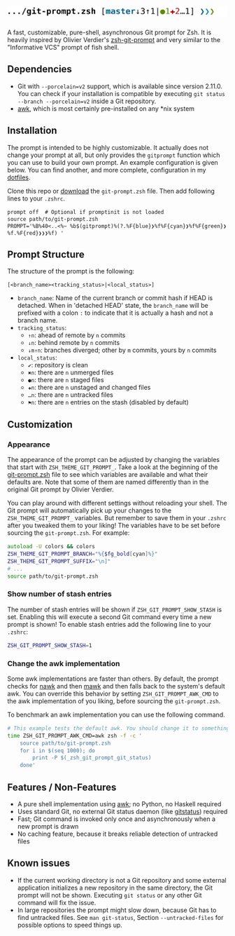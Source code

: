<h1><img src="screenshot.svg" width="800" /></h1>

A fast, customizable, pure-shell, asynchronous Git prompt for Zsh.
It is heavily inspired by Olivier Verdier's [zsh-git-prompt](https://github.com/olivierverdier/zsh-git-prompt) and very similar to the "Informative VCS" prompt of fish shell.

## Dependencies
* Git with `--porcelain=v2` support, which is available since version 2.11.0.
    You can check if your installation is compatible by executing `git status --branch --porcelain=v2` inside a Git repository.
* [awk](https://pubs.opengroup.org/onlinepubs/9699919799/utilities/awk.html), which is most certainly pre-installed on any *nix system

## Installation
The prompt is intended to be highly customizable.
It actually does not change your prompt at all, but only provides the `gitprompt` function which you can use to build your own prompt.
An example configuration is given below.
You can find another, and more complete, configuration in my [dotfiles](https://github.com/woefe/dotfiles/blob/4253971f13a0a6c621fc0254a7f535d75ea91de1/zsh/.zshrc#L266).

Clone this repo or [download](https://raw.githubusercontent.com/woefe/zsh-git-prompt/master/git-prompt.zsh) the `git-prompt.zsh` file.
Then add following lines to your `.zshrc`.

```
prompt off  # Optional if promptinit is not loaded
source path/to/git-prompt.zsh
PROMPT='%B%40<..<%~ %b$(gitprompt)%(?.%F{blue}❯%f%F{cyan}❯%f%F{green}❯%f.%F{red}❯❯❯%f) '
```


## Prompt Structure
The structure of the prompt is the following:

```
[<branch_name><tracking_status>|<local_status>]
```

* `branch_name`: Name of the current branch or commit hash if HEAD is detached. When in 'detached HEAD' state, the
    `branch_name` will be prefixed with a colon `:` to indicate that it is actually a hash and not a branch name.
* `tracking_status`:
    * `↑n`: ahead of remote by `n` commits
    * `↓n`: behind remote by `n` commits
    * `↓m↑n`: branches diverged; other by `m` commits, yours by `n` commits
* `local_status`:
    * `✔`: repository is clean
    * `✖n`: there are `n` unmerged files
    * `●n`: there are `n` staged files
    * `✚n`: there are `n` unstaged and changed files
    * `…n`: there are `n` untracked files
    * `⚑n`: there are `n` entries on the stash (disabled by default)


## Customization

### Appearance
The appearance of the prompt can be adjusted by changing the variables that start with `ZSH_THEME_GIT_PROMPT_`.
Take a look at the beginning of the [git-prompt.zsh](./git-prompt.zsh) file to see which variables are available and what their defaults are.
Note that some of them are named differently than in the original Git prompt by Olivier Verdier.

You can play around with different settings without reloading your shell.
The Git prompt will automatically pick up your changes to the `ZSH_THEME_GIT_PROMPT_` variables.
But remember to save them in your `.zshrc` after you tweaked them to your liking!
The variables have to be set before sourcing the `git-prompt.zsh`.
For example:

```zsh
autoload -U colors && colors
ZSH_THEME_GIT_PROMPT_BRANCH="%{$fg_bold[cyan]%}"
ZSH_THEME_GIT_PROMPT_SUFFIX="\n]"
# ...
source path/to/git-prompt.zsh
```

### Show number of stash entries
The number of stash entries will be shown if `ZSH_GIT_PROMPT_SHOW_STASH` is set.
Enabling this will execute a second Git command every time a new prompt is shown!
To enable stash entries add the following line to your `.zshrc`:

```bash
ZSH_GIT_PROMPT_SHOW_STASH=1
```

### Change the awk implementation
Some awk implementations are faster than others.
By default, the prompt checks for [nawk](https://github.com/onetrueawk/awk) and then [mawk](https://invisible-island.net/mawk/) and then falls back to the system's default awk.
You can override this behavior by setting `ZSH_GIT_PROMPT_AWK_CMD` to the awk implementation of you liking, before sourcing the `git-prompt.zsh`.

To benchmark an awk implementation you can use the following command.
```bash
# This example tests the default awk. You should change it to something else.
time ZSH_GIT_PROMPT_AWK_CMD=awk zsh -f -c '
    source path/to/git-prompt.zsh
    for i in $(seq 1000); do
        print -P $(_zsh_git_prompt_git_status)
    done'
```

## Features / Non-Features
* A pure shell implementation using [awk](https://pubs.opengroup.org/onlinepubs/9699919799/utilities/awk.html); no Python, no Haskell required
    <!-- Well, technically awk is its own programming language and therefore not "pure shell", but heh -->
* Uses standard Git, no external Git status daemon (like [gitstatus](https://github.com/romkatv/gitstatus)) required
* Fast; Git command is invoked only once and asynchronously when a new prompt is drawn
* No caching feature, because it breaks reliable detection of untracked files

## Known issues
* If the current working directory is not a Git repository and some external application initializes a new repository in the same directory, the Git prompt will not be shown.
    Executing `git status` or any other Git command will fix the issue.
* In large repositories the prompt might slow down, because Git has to find untracked files.
    See `man git-status`, Section `--untracked-files` for possible options to speed things up.
